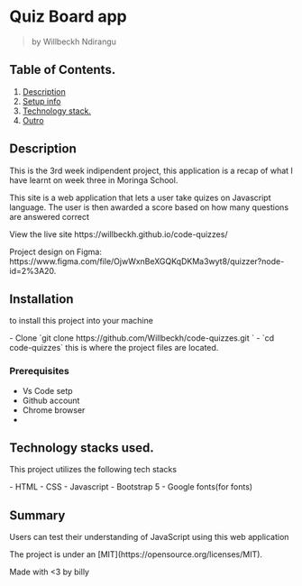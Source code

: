 # Quiz Board app
> by Willbeckh Ndirangu

## Table of Contents.
1. [Description](#description)
2. [Setup info](#installation)
3. [Technology stack.](#technology)
4. [Outro](#summary)

## Description
<p>This is the 3rd week indipendent project, this application is a recap of what I have learnt on week three in Moringa School.</p>
<p>This site is a web application that lets a user take quizes on Javascript language.
The user is then awarded a score based on how many questions are answered correct</p>
<p> View the live site https://willbeckh.github.io/code-quizzes/</p>
<p> Project design on Figma: https://www.figma.com/file/OjwWxnBeXGQKqDKMa3wyt8/quizzer?node-id=2%3A20.</p>

## Installation
 <p>to install this project into your machine</p>
 - Clone `git clone https://github.com/Willbeckh/code-quizzes.git `
 - `cd code-quizzes` this is where the project files are located.
 
 ### Prerequisites
 - Vs Code setp
 - Github account
 - Chrome browser
 - 
 
## Technology stacks used.
<p>This project utilizes the following tech stacks</p>
- HTML
- CSS
- Javascript
- Bootstrap 5
- Google fonts(for fonts)


## Summary
<p>Users can test their understanding of JavaScript using this web application</p>
The project is under an [MIT](https://opensource.org/licenses/MIT).

<p>Made with <3 by billy<p>
